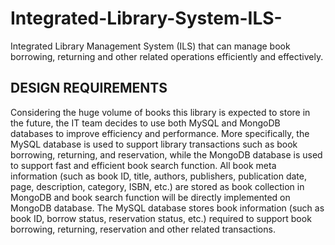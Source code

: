 # Integrated-Library-System-ILS-
Integrated Library Management System (ILS) that can manage book borrowing, returning and other related operations efficiently and effectively.

## DESIGN REQUIREMENTS
Considering the huge volume of books this library is expected to store in the future, the IT team decides to use both
MySQL and MongoDB databases to improve efficiency and performance. More specifically, the MySQL database
is used to support library transactions such as book borrowing, returning, and reservation, while the MongoDB
database is used to support fast and efficient book search function. All book meta information (such as book ID, title,
authors, publishers, publication date, page, description, category, ISBN, etc.) are stored as book collection in
MongoDB and book search function will be directly implemented on MongoDB database. The MySQL database
stores book information (such as book ID, borrow status, reservation status, etc.) required to support book borrowing,
returning, reservation and other related transactions.
